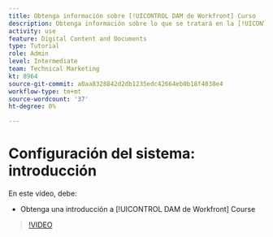 ```yaml
---
title: Obtenga información sobre [!UICONTROL DAM de Workfront] Curso
description: Obtenga información sobre lo que se tratará en la [!UICONTROL DAM de Workfront] Administrador, parte 1 Curso de configuración del sistema.
activity: use
feature: Digital Content and Documents
type: Tutorial
role: Admin
level: Intermediate
team: Technical Marketing
kt: 8964
source-git-commit: a0aa8328842d2db1235edc42664eb0b18f4038e4
workflow-type: tm+mt
source-wordcount: '37'
ht-degree: 0%

---
```


# Configuración del sistema: introducción

En este vídeo, debe:

* Obtenga una introducción a [!UICONTROL DAM de Workfront] Course

>[!VIDEO](https://video.tv.adobe.com/v/335227/?quality=12)

<!-- Learn more graphic & links to documentation articles
* Accessing help for Workfront DAM
* Workfront DAM within Workfront
-->
